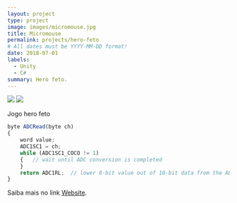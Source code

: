 ```yaml
---
layout: project
type: project
image: images/micromouse.jpg
title: Micromouse
permalink: projects/hero-feto
# All dates must be YYYY-MM-DD format!
date: 2018-07-01
labels:
  - Unity
  - C#
summary: Hero feto.
---
```


<div class="ui small rounded images">
  <img class="ui image" src="../images/micromouse-robot.png">
  <img class="ui image" src="../images/micromouse-robot-2.jpg">
</div>

Jogo hero feto

```js
byte ADCRead(byte ch)
{
    word value;
    ADC1SC1 = ch;
    while (ADC1SC1_COCO != 1)
    {   // wait until ADC conversion is completed   
    }
    return ADC1RL;  // lower 8-bit value out of 10-bit data from the ADC
}
```

Saiba mais no link [Website](http://oxentegames.com.br/hero-feto.html).



